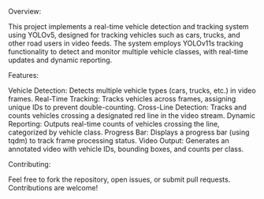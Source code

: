 Overview:

This project implements a real-time vehicle detection and tracking system using YOLOv5, designed for tracking vehicles such as cars, trucks, and other road users in video feeds. The system employs YOLOv11s tracking functionality to detect and monitor multiple vehicle classes, with real-time updates and dynamic reporting.

Features:

Vehicle Detection: Detects multiple vehicle types (cars, trucks, etc.) in video frames.
Real-Time Tracking: Tracks vehicles across frames, assigning unique IDs to prevent double-counting.
Cross-Line Detection: Tracks and counts vehicles crossing a designated red line in the video stream.
Dynamic Reporting: Outputs real-time counts of vehicles crossing the line, categorized by vehicle class.
Progress Bar: Displays a progress bar (using tqdm) to track frame processing status.
Video Output: Generates an annotated video with vehicle IDs, bounding boxes, and counts per class.

Contributing:

Feel free to fork the repository, open issues, or submit pull requests. Contributions are welcome!

